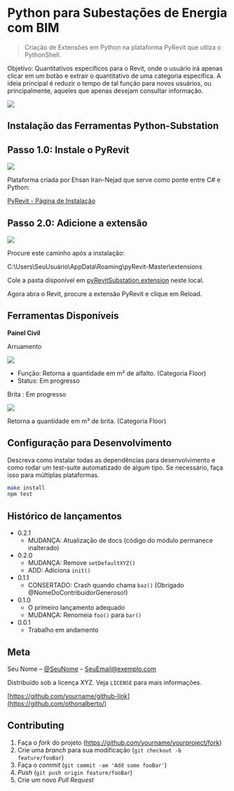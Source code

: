 # Python para Subestações de Energia com BIM 
> Criação de Extensões em Python na plataforma PyRevit que utliza o PythonShell.

Objetivo: Quantitativos específicos para o Revit, onde o usuário irá apenas clicar em um botão e extrair o quantitativo de uma categoria específica. A ideia principal é reduzir o tempo de tal função para novos usuários, ou principalmente, aqueles que apenas desejam consultar informação. 

![](../header.png)

## Instalação das Ferramentas Python-Substation

## Passo 1.0: Instale o PyRevit

![](https://github.com/ggiavoni/Python-Substation-/blob/main/1.1.PNG)

Plataforma criada por Ehsan Iran-Nejad que serve como ponte entre C# e Python: 

[PyRevit - Página de Instalação](https://www.notion.so/Install-pyRevit-98ca4359920a42c3af5c12a7c99a196d)

## Passo 2.0: Adicione a extensão 

![](https://github.com/ggiavoni/Python-Substation-/blob/main/1.0.PNG)

Procure este caminho após a instalação: 

C:\Users\SeuUsuário\AppData\Roaming\pyRevit-Master\extensions

Cole a pasta disponível em [pyRevitSubstation.extension](https://github.com/ggiavoni/PythonSubstation-/tree/main/pyRevitSubstation.extension/pyRevitSub.tab) neste local. 

Agora abra o Revit, procure a extensão PyRevit e clique em Reload. 
 
## Ferramentas Disponíveis 

**Painel Civil** 

Arruamento 

![](https://github.com/ggiavoni/Python-Substation-/blob/main/Imagens/1.2.PNG)

* Função: Retorna a quantidade em m² de alfalto. (Categoria Floor)
* Status: Em progresso

Brita : Em progresso

![](https://github.com/ggiavoni/Python-Substation-/blob/main/Imagens/1.3.PNG)

Retorna a quantidade em m³ de brita. (Categoria Floor)





















## Configuração para Desenvolvimento

Descreva como instalar todas as dependências para desenvolvimento e como rodar um test-suite automatizado de algum tipo. Se necessário, faça isso para múltiplas plataformas.

```sh
make install
npm test
```

## Histórico de lançamentos

* 0.2.1
    * MUDANÇA: Atualização de docs (código do módulo permanece inalterado)
* 0.2.0
    * MUDANÇA: Remove `setDefaultXYZ()`
    * ADD: Adiciona `init()`
* 0.1.1
    * CONSERTADO: Crash quando chama `baz()` (Obrigado @NomeDoContribuidorGeneroso!)
* 0.1.0
    * O primeiro lançamento adequado
    * MUDANÇA: Renomeia `foo()` para `bar()`
* 0.0.1
    * Trabalho em andamento

## Meta

Seu Nome – [@SeuNome](https://twitter.com/...) – SeuEmail@exemplo.com

Distribuído sob a licença XYZ. Veja `LICENSE` para mais informações.

[https://github.com/yourname/github-link](https://github.com/othonalberto/)

## Contributing

1. Faça o _fork_ do projeto (<https://github.com/yourname/yourproject/fork>)
2. Crie uma _branch_ para sua modificação (`git checkout -b feature/fooBar`)
3. Faça o _commit_ (`git commit -am 'Add some fooBar'`)
4. _Push_ (`git push origin feature/fooBar`)
5. Crie um novo _Pull Request_

[npm-image]: https://img.shields.io/npm/v/datadog-metrics.svg?style=flat-square
[npm-url]: https://npmjs.org/package/datadog-metrics
[npm-downloads]: https://img.shields.io/npm/dm/datadog-metrics.svg?style=flat-square
[travis-image]: https://img.shields.io/travis/dbader/node-datadog-metrics/master.svg?style=flat-square
[travis-url]: https://travis-ci.org/dbader/node-datadog-metrics
[wiki]: https://github.com/seunome/seuprojeto/wiki

